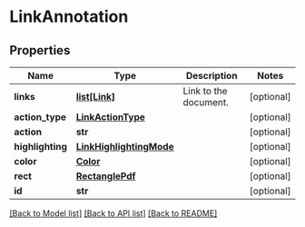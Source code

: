 # LinkAnnotation

## Properties
Name | Type | Description | Notes
------------ | ------------- | ------------- | -------------
**links** | [**list[Link]**](Link.md) | Link to the document. | [optional] 
**action_type** | [**LinkActionType**](LinkActionType.md) |  | [optional] 
**action** | **str** |  | [optional] 
**highlighting** | [**LinkHighlightingMode**](LinkHighlightingMode.md) |  | [optional] 
**color** | [**Color**](Color.md) |  | [optional] 
**rect** | [**RectanglePdf**](RectanglePdf.md) |  | [optional] 
**id** | **str** |  | [optional] 

[[Back to Model list]](../README.md#documentation-for-models) [[Back to API list]](../README.md#documentation-for-api-endpoints) [[Back to README]](../README.md)


